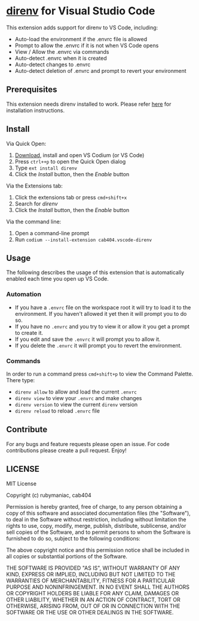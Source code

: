 # [direnv](https://github.com/direnv/direnv) for Visual Studio Code

This extension adds support for direnv to VS Code, including:

* Auto-load the environment if the .envrc file is allowed
* Prompt to allow the .envrc if it is not when VS Code opens
* View / Allow the .envrc via commands
* Auto-detect .envrc when it is created
* Auto-detect changes to .envrc
* Auto-detect deletion of .envrc and prompt to revert your environment

## Prerequisites

This extension needs direnv installed to work. Please refer [here](https://github.com/direnv/direnv#install) for installation instructions.

## Install

Via Quick Open:

1. [Download](https://vscodium.com/#install), install and open VS Codium (or VS Code) 
2. Press `ctrl++p` to open the Quick Open dialog
3. Type `ext install direnv`
4. Click the *Install* button, then the *Enable* button

Via the Extensions tab:

1. Click the extensions tab or press `cmd+shift+x`
2. Search for *direnv*
3. Click the *Install* button, then the *Enable* button

Via the command line:

1. Open a command-line prompt
2. Run `codium --install-extension cab404.vscode-direnv`

## Usage

The following describes the usage of this extension that is automatically enabled each time you open up VS Code.

### Automation

* If you have a `.envrc` file on the workspace root it will try to load it to the environment. If you haven't allowed it yet then it will prompt you to do so.
* If you have no `.envrc` and you try to view it or allow it you get a prompt to create it.
* If you edit and save the `.envrc` it will prompt you to allow it.
* If you delete the `.envrc` it will prompt you to revert the environment.

### Commands

In order to run a command press `cmd+shift+p` to view the Command Palette. There type:

* `direnv allow` to allow and load the current `.envrc`
* `direnv view` to view your `.envrc` and make changes
* `direnv version` to view the current `direnv` version
* `direnv reload` to reload `.envrc` file

## Contribute

For any bugs and feature requests please open an issue. For code contributions please create a pull request. Enjoy!  

## LICENSE

MIT License

Copyright (c) rubymaniac, cab404

Permission is hereby granted, free of charge, to any person obtaining a copy
of this software and associated documentation files (the "Software"), to deal
in the Software without restriction, including without limitation the rights
to use, copy, modify, merge, publish, distribute, sublicense, and/or sell
copies of the Software, and to permit persons to whom the Software is
furnished to do so, subject to the following conditions:

The above copyright notice and this permission notice shall be included in all
copies or substantial portions of the Software.

THE SOFTWARE IS PROVIDED "AS IS", WITHOUT WARRANTY OF ANY KIND, EXPRESS OR
IMPLIED, INCLUDING BUT NOT LIMITED TO THE WARRANTIES OF MERCHANTABILITY,
FITNESS FOR A PARTICULAR PURPOSE AND NONINFRINGEMENT. IN NO EVENT SHALL THE
AUTHORS OR COPYRIGHT HOLDERS BE LIABLE FOR ANY CLAIM, DAMAGES OR OTHER
LIABILITY, WHETHER IN AN ACTION OF CONTRACT, TORT OR OTHERWISE, ARISING FROM,
OUT OF OR IN CONNECTION WITH THE SOFTWARE OR THE USE OR OTHER DEALINGS IN THE
SOFTWARE.